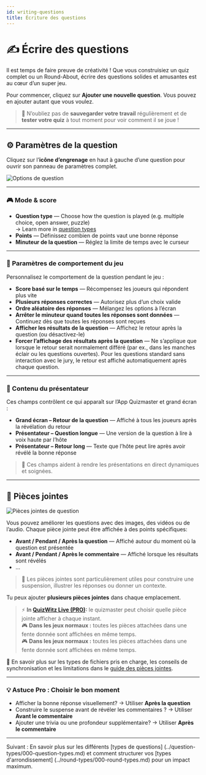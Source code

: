 ```yaml
---
id: writing-questions
title: Écriture des questions
---
```


# ✍️ Écrire des questions

Il est temps de faire preuve de créativité ! Que vous construisiez un quiz complet ou un Round-About, écrire des questions solides et amusantes est au cœur d’un super jeu.

Pour commencer, cliquez sur **Ajouter une nouvelle question**. Vous pouvez en ajouter autant que vous voulez.

> 💾 N’oubliez pas de **sauvegarder votre travail** régulièrement et de **tester votre quiz** à tout moment pour voir comment il se joue !

---

## ⚙️ Paramètres de la question

Cliquez sur l’**icône d’engrenage** en haut à gauche d’une question pour ouvrir son panneau de paramètres complet.

![Options de question](/images/question-options.png)

---

### 🎮 Mode & score

- **Question type** — Choose how the question is played (e.g. multiple choice, open answer, puzzle)\
  → Learn more in [question types](../question-types/000-question-types.md)
- **Points** — Définissez combien de points vaut une bonne réponse
- **Minuteur de la question** — Réglez la limite de temps avec le curseur

---

### 🧩 Paramètres de comportement du jeu

Personnalisez le comportement de la question pendant le jeu :

- **Score basé sur le temps** — Récompensez les joueurs qui répondent plus vite
- **Plusieurs réponses correctes** — Autorisez plus d’un choix valide
- **Ordre aléatoire des réponses** — Mélangez les options à l’écran
- **Arrêter le minuteur quand toutes les réponses sont données** — Continuez dès que toutes les réponses sont reçues
- **Afficher les résultats de la question** — Affichez le retour après la question (ou désactivez-le)
- **Forcer l’affichage des résultats après la question** — Ne s’applique que lorsque le retour serait normalement différé (par ex., dans les manches éclair ou les questions ouvertes). Pour les questions standard sans interaction avec le jury, le retour est affiché automatiquement après chaque question.

---

### 🎤 Contenu du présentateur

Ces champs contrôlent ce qui apparaît sur l’App Quizmaster et grand écran :

- **Grand écran – Retour de la question** — Affiché à tous les joueurs après la révélation du retour
- **Présentateur – Question longue** — Une version de la question à lire à voix haute par l’hôte
- **Présentateur – Retour long** — Texte que l’hôte peut lire après avoir révélé la bonne réponse

> 📝 Ces champs aident à rendre les présentations en direct dynamiques et soignées.

---

## 📎 Pièces jointes

![Pièces jointes de question](/images/question-attachments.png)

Vous pouvez améliorer les questions avec des images, des vidéos ou de l’audio. Chaque pièce jointe peut être affichée à des points spécifiques:

- **Avant / Pendant / Après la question** — Affiché autour du moment où la question est présentée
- **Avant / Pendant / Après le commentaire** — Affiché lorsque les résultats sont révélés
- ...

> 🧠 Les pièces jointes sont particulièrement utiles pour construire une suspension, illustrer les réponses ou donner un contexte.

Tu peux ajouter **plusieurs pièces jointes** dans chaque emplacement.

> ⚡ **In [QuizWitz Live (PRO)](../quizmaster/001-introduction.md):** le quizmaster peut choisir quelle pièce jointe afficher à chaque instant.\
> 🎮 **Dans les jeux normaux :** toutes les pièces attachées dans une fente donnée sont affichées en même temps.\
> 🎮 **Dans les jeux normaux :** toutes les pièces attachées dans une fente donnée sont affichées en même temps.

📘 En savoir plus sur les types de fichiers pris en charge, les conseils de synchronisation et les limitations dans le [guide des pièces jointes](../editor/006-attachments.md).

---

### 💡 Astuce Pro : Choisir le bon moment

- Afficher la bonne réponse visuellement? → Utiliser **Après la question**
- Construire le suspense avant de révéler les commentaires ? → Utiliser **Avant le commentaire**
- Ajouter une trivia ou une profondeur supplémentaire? → Utiliser **Après le commentaire**

---

Suivant : En savoir plus sur les différents [types de questions] (../question-types/000-question-types.md) et comment structurer vos [types d'arrondissement] (../round-types/000-round-types.md) pour un impact maximum.

